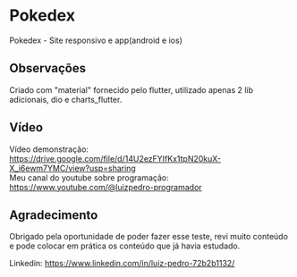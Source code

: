 # Pokedex

Pokedex - Site responsivo e app(android e ios)

## Observações
Criado com "material" fornecido pelo flutter, utilizado apenas 2 lib adicionais, dio e charts_flutter.


## Vídeo
Vídeo demonstração: https://drive.google.com/file/d/14U2ezFYIfKx1tpN20kuX-X_i6ewm7YMC/view?usp=sharing <br />
Meu canal do youtube sobre programação: https://www.youtube.com/@luizpedro-programador <br />

## Agradecimento
Obrigado pela oportunidade de poder fazer esse teste, revi muito conteúdo e pode colocar em prática os conteúdo que já havia estudado.


Linkedin: https://www.linkedin.com/in/luiz-pedro-72b2b1132/



